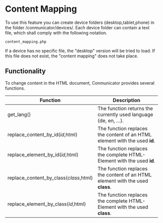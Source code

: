 # Content Mapping

To use this feature you can create device folders (desktop,tablet,phone) in the folder /conmunicator/devices/. Each device folder can contain a text file, which shall comply with the following notation.

```
content_mapping.php
```

If a device has no specific file, the "desktop" version will be tried to load. If this file does not exist, the "content mapping" does not take place.

## Functionality

To change content in the HTML document, Conmunicator provides several functions.

| Function | Description |
|-|-|
|get_lang()|The function returns the currently used language (de, en, …).|
|replace_content_by_id($id,$html)|The function replaces the content of an HTML element with the used **id**.|
|replace_element_by_id($id,$html)|The function replaces the complete HTML-Element with the used **id**.|
|replace_content_by_class($class,$html)|The function replaces the content of an HTML element with the used **class**.|
|replace_element_by_class($id,$html)|The function replaces the complete HTML-Element with the used **class**.|